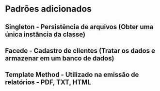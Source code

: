 # Padrões adicionados

## Singleton - Persistência de arquivos (Obter uma única instância da classe)
## Facede - Cadastro de clientes (Tratar os dados e armazenar em um banco de dados)
## Template Method - Utilizado na emissão de relatórios - PDF, TXT, HTML